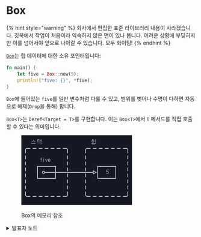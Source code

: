 # Box

{% hint style="warning" %}
&#x20;회사에서 편집한 표준 라이브러리 내용이 사라졌습니다. 깃북에서 작업이 처음이라 익숙하지 않은 면이 있나 봅니다. 어려운 상황에 부딪히지만 이를 넘어서야 앞으로 나아갈 수 있습니다. 모두 화이팅!
{% endhint %}

[`Box`](https://doc.rust-lang.org/std/boxed/struct.Box.html)는 힙 데이터에 대한 소유 포인터입니다:

```rust
fn main() {
    let five = Box::new(5);
    println!("five: {}", *five);
}
```

`Box`에 들어있는 `five`를 일반 변수처럼 다룰 수 있고, 범위를 벗어나 수명이 다하면 자동으로 해제(`Drop`을 통해) 합니다.&#x20;

`Box<T>`는 `Deref<Target = T>`를 구현합니다. 이는 `Box<T>`에서 `T` 메서드를 직접 호출할 수 있다는 의미입니다.&#x20;

<figure><img src="../.gitbook/assets/image (1) (1).png" alt=""><figcaption><p>Box의 메모리 참조</p></figcaption></figure>

<details>

<summary>발표자 노트</summary>

* `Box`는 C++의 `std::unique_ptr`과 비슷합니다. 차이라면 `Box`는 널이 아님을 보장한다는 점입니다.
* `Deref` 덕분에 위 예제의 `println!`문에 사용된 `*`를 빼도 문제가 없습니다.
* `Box`는 아래의 경우에 유용합니다:
  * 타입 크기를 컴파일 시점에 알 수 없는 경우.
  * 아주 큰 데이터의 소유권을 전달하고 싶은 경우. 스택에 있는 큰 데이터를 복사하는 대신 `Box`를 이용하여 데이터는 힙에 저장하고 포인터만 이동하면 됩니다.

처음에 Box를 만나면 포인터 사용에 익숙한 경우&#x20;

</details>



